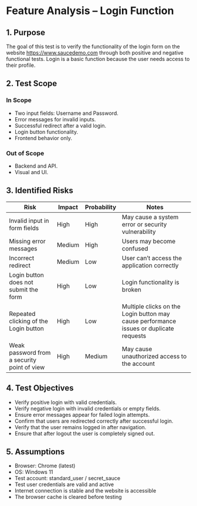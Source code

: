 # Feature Analysis – Login Function

## 1. Purpose
The goal of this test is to verify the functionality of the login form on the website https://www.saucedemo.com through both positive and negative functional tests.
Login is a basic function because the user needs access to their profile.

## 2. Test Scope
### In Scope
- Two input fields: Username and Password.
- Error messages for invalid inputs.
- Successful redirect after a valid login.
- Login button functionality.
- Frontend behavior only.

### Out of Scope
- Backend and API.
- Visual and UI.

## 3. Identified Risks
| Risk | Impact | Probability | Notes |
|------|--------|--------------|-------|
| Invalid input in form fields | High | High | May cause a system error or security vulnerability |
| Missing error messages | Medium | High | Users may become confused |
| Incorrect redirect | Medium | Low | User can’t access the application correctly |
| Login button does not submit the form | High | Low | Login functionality is broken |
| Repeated clicking of the Login button | High | Low | Multiple clicks on the Login button may cause performance issues or duplicate requests |
| Weak password from a security point of view | High | Medium | May cause unauthorized access to the account |

## 4. Test Objectives
- Verify positive login with valid credentials.  
- Verify negative login with invalid credentials or empty fields.  
- Ensure error messages appear for failed login attempts.  
- Confirm that users are redirected correctly after successful login.  
- Verify that the user remains logged in after navigation.  
- Ensure that after logout the user is completely signed out.

## 5. Assumptions
- Browser: Chrome (latest)  
- OS: Windows 11
- Test account: standard_user / secret_sauce
- Test user credentials are valid and active
- Internet connection is stable and the website is accessible
- The browser cache is cleared before testing


